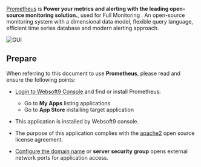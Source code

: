 [Prometheus](https://prometheus.io/) is **Power your metrics and alerting with the leading open-source monitoring solution.**, used for Full Monitoring . An open-source monitoring system with a dimensional data model, flexible query language, efficient time series database and modern alerting approach.


![GUI](https://libs.websoft9.com/Websoft9/DocsPicture/zh/prometheus/prometheus-gui-websoft9.webp)


## Prepare

When referring to this document to use **Prometheus**, please read and ensure the following points:

- [Login to Websoft9 Console](./login-console) and find or install Prometheus:
  - Go to **My Apps** listing applications 
  - Go to **App Store** installing target application

- This application is installed by Websoft9 console.


- The purpose of this application complies with the [apache2](https://opensource.org/licenses/Apache-2.0) open source license agreement.


- [Configure the domain name](./domain-set) or **server security group** opens external network ports for application access.